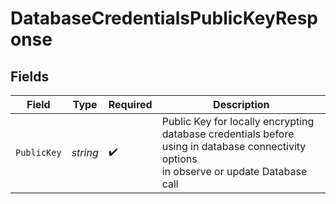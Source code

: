 # DatabaseCredentialsPublicKeyResponse


## Fields

| Field                                                                                                                                       | Type                                                                                                                                        | Required                                                                                                                                    | Description                                                                                                                                 |
| ------------------------------------------------------------------------------------------------------------------------------------------- | ------------------------------------------------------------------------------------------------------------------------------------------- | ------------------------------------------------------------------------------------------------------------------------------------------- | ------------------------------------------------------------------------------------------------------------------------------------------- |
| `PublicKey`                                                                                                                                 | *string*                                                                                                                                    | :heavy_check_mark:                                                                                                                          |   Public Key for locally encrypting database credentials before using in database connectivity options<br/>  in observe or update Database call |